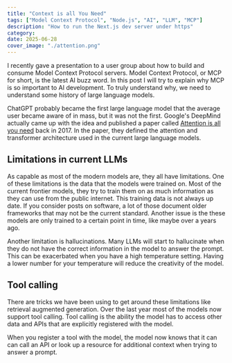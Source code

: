 ```yaml
---
title: "Context is all You Need"
tags: ["Model Context Protocol", "Node.js", "AI", "LLM", "MCP"]
description: "How to run the Next.js dev server under https"
category:
date: 2025-06-28
cover_image: "./attention.png"
---
```


I recently gave a presentation to a user group about how to build and consume Model Context Protocol servers. Model Context Protocol, or MCP for short, is the latest AI buzz word. 
In this post I will try to explain why MCP is so important to AI development. To truly understand why, we need to understand some history of large language models.

ChatGPT probably became the first large language model that the average user became aware of in mass, but it was not the first. 
Google's DeepMind actually came up with the idea and published a paper called [Attention is all you need](https://en.wikipedia.org/wiki/Attention_Is_All_You_Need) back in 2017. 
In the paper, they defined the attention and transformer architecture used in the current large language models.

## Limitations in current LLMs

As capable as most of the modern models are, they all have limitations. One of these limitations is the data that the models were trained on. 
Most of the current frontier models, they try to train them on as much information as they can use from the public internet. 
This training data is not always up date. If you consider posts on software, a lot of those document older frameworks that may not be the current standard.
Another issue is the these models are only trained to a certain point in time, like maybe over a years ago.

Another limitation is hallucinations. Many LLMs will start to hallucinate when they do not have the correct information in the model to answer the prompt. 
This can be exacerbated when you have a high temperature setting. Having a lower number for your temperature will reduce the creativity of the model.

## Tool calling

There are tricks we have been using to get around these limitations like retrieval augmented generation. Over the last year most of the models now support tool calling.
Tool calling is the ability the model has to access other data and APIs that are explicitly registered with the model.

When you register a tool with the model, the model now knows that it can can call an API or look up a resource for additional context when trying to answer a prompt.

